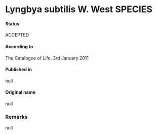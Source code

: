 # Lyngbya subtilis W. West SPECIES

#### Status
ACCEPTED

#### According to
The Catalogue of Life, 3rd January 2011

#### Published in
null

#### Original name
null

### Remarks
null